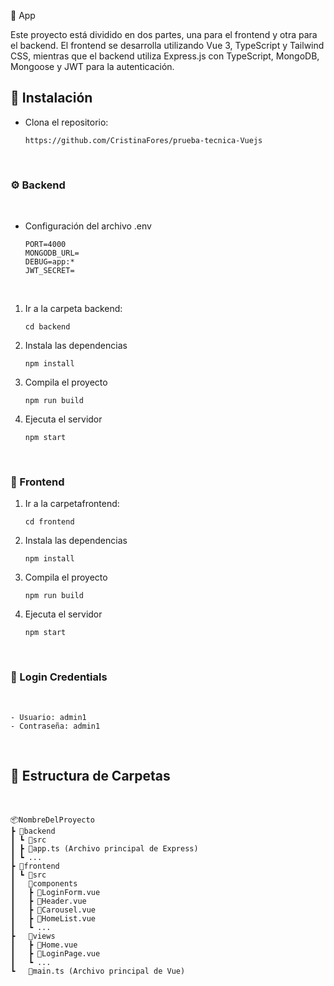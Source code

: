 📱 App

Este proyecto está dividido en dos partes, una para el frontend y otra para el backend. El frontend se desarrolla utilizando Vue 3, TypeScript y Tailwind CSS, mientras que el backend utiliza Express.js con TypeScript, MongoDB, Mongoose y JWT para la autenticación.

## 🚀 Instalación

- Clona el repositorio:

  ```
  https://github.com/CristinaFores/prueba-tecnica-Vuejs
  ```

<br/>

### ⚙️ Backend

<br/>

- Configuración del archivo .env

  ```
  PORT=4000
  MONGODB_URL=
  DEBUG=app:*
  JWT_SECRET=
  ```

<br/>

1. Ir a la carpeta backend:

   ```
   cd backend
   ```

2. Instala las dependencias

   ```
   npm install
   ```

3. Compila el proyecto

   ```
   npm run build
   ```

4. Ejecuta el servidor

   ```
   npm start
   ```

<br/>

### 🎨 Frontend

1.  Ir a la carpetafrontend:

    ```
    cd frontend
    ```

2.  Instala las dependencias

    ```
    npm install
    ```

3.  Compila el proyecto

    ```
    npm run build
    ```

4.  Ejecuta el servidor

    ```
    npm start
    ```

<br/>

### 🔑 Login Credentials

<br/>

```
- Usuario: admin1
- Contraseña: admin1
```

<br/>

## 📂 Estructura de Carpetas

<br/>

```
📦NombreDelProyecto
┣ 📂backend
┃ ┗ 📂src
┃ ┣ 📜app.ts (Archivo principal de Express)
┃ ┗ ...
┣ 📂frontend
┃ ┗ 📂src
┃   📂components
┃   ┣ 📜LoginForm.vue
┃   ┣ 📜Header.vue
┃   ┣ 📜Carousel.vue
┃   ┣ 📜HomeList.vue
┃   ┗ ...
┣   📂views
┃   ┣ 📜Home.vue
┃   ┣ 📜LoginPage.vue
┃   ┗ ...
┗   📜main.ts (Archivo principal de Vue)

```
